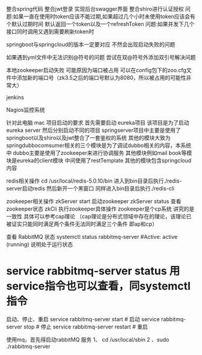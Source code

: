 整合spring代码
整合jwt登录
实现后台swagger界面
整合shiro进行认证授权
问题:如果一直在使用时token应该不能过期,如果超过几个小时未使用token应该会有个默认过期时间
默认返回一个token以及一个refreshToken 
问题:如果并发下几个接口同时调用又遇到需要刷新token时


springboot与springcloud的版本一定要对应 不然会出现启动失败的问题

如果遇到yml文件中无法识别@符号的问题 尝试在双@符号外添加双引号解决问题

本地zookeeper启动失败 可能原因为端口被占用 可以在config包下的zoo.cfg文件中添加新的端口号（zk3.5之后的端口号默认为8080，所以被占用的可能性非常大）

jenkins

Nagios监控系统



针对此电脑 mac 项目启动的要求
首先需要启动 eureka项目
该项目是为了启动eureka server
然后分别启动不同的项目
springserver项目中主要是使用了springboot以及shiro以及jwt整合了一套鉴权的系统
其他的模块大致为springdubbocomsumer相关的三个模块是为了调试dubbo相关的内容，本系统中
dubbo主要是使用了zookeeper来进行协调服务 
其他模块例如mail book等模块是eureka的client模块 中间使用了restTemplate
其他的模块包含springcloud内容

redis相关操作
cd /usr/local/redis-5.0.10/bin
进入到bin目录后执行./redis-server启动redis
然后新开一个黑窗口 同样进入bin目录后执行./redis-cli

zookeeper相关操作
zkServer start 启动zookeeper
zkServer status 查看zookeeper状态
zkCli 执行zookeeper具体操作
zookeeper是个cp系统 讲究的是一致性 具体可以参考cap理论 （cap理论是分布式领域中存在的理论，该理论已被证实只能同时满足两个条件无法同时满足三个条件 即ap和cp）


查看 RabbitMQ 状态
systemctl status rabbitmq-server #Active: active (running) 说明处于运行状态
# service rabbitmq-server status 用service指令也可以查看，同systemctl指令
启动、停止、重启
service rabbitmq-server start # 启动
service rabbitmq-server stop # 停止
service rabbitmq-server restart # 重启

使用mq，首先得启动rabbitMQ 服务
1、 cd /usr/local/sbin
2 、sudo ./rabbitmq-server

